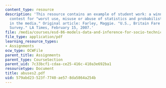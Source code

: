 ```yaml
---
content_type: resource
description: 'This resource contains an example of student work: a winner of the weekly
  contest for "worst use, misuse or abuse of statistics and probabilistic reasoning
  in the media." Original article: Farley, Maggie. "U.S., Britain Fare Poorly in Children
  Survey." LA Times, February 15, 2007.'
file: /media/courses/esd-86-models-data-and-inference-for-socio-technical-systems-spring-2007/579abd23523f7740ae578da5864a254b_abuses2.pdf
file_type: application/pdf
learning_resource_types:
- Assignments
ocw_type: OCWFile
parent_title: Assignments
parent_type: CourseSection
parent_uid: 7c33bcf1-cdaa-ce25-416c-410a3e692ba1
resourcetype: Document
title: abuses2.pdf
uid: 579abd23-523f-7740-ae57-8da5864a254b
---
```

